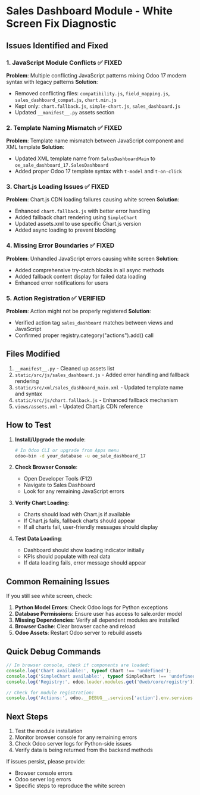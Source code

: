 # Sales Dashboard Module - White Screen Fix Diagnostic

## Issues Identified and Fixed

### 1. JavaScript Module Conflicts ✅ FIXED
**Problem**: Multiple conflicting JavaScript patterns mixing Odoo 17 modern syntax with legacy patterns
**Solution**: 
- Removed conflicting files: `compatibility.js`, `field_mapping.js`, `sales_dashboard_compat.js`, `chart.min.js`
- Kept only: `chart.fallback.js`, `simple-chart.js`, `sales_dashboard.js`
- Updated `__manifest__.py` assets section

### 2. Template Naming Mismatch ✅ FIXED
**Problem**: Template name mismatch between JavaScript component and XML template
**Solution**: 
- Updated XML template name from `SalesDashboardMain` to `oe_sale_dashboard_17.SalesDashboard`
- Added proper Odoo 17 template syntax with `t-model` and `t-on-click`

### 3. Chart.js Loading Issues ✅ FIXED
**Problem**: Chart.js CDN loading failures causing white screen
**Solution**:
- Enhanced `chart.fallback.js` with better error handling
- Added fallback chart rendering using `SimpleChart`
- Updated assets.xml to use specific Chart.js version
- Added async loading to prevent blocking

### 4. Missing Error Boundaries ✅ FIXED
**Problem**: Unhandled JavaScript errors causing white screen
**Solution**:
- Added comprehensive try-catch blocks in all async methods
- Added fallback content display for failed data loading
- Enhanced error notifications for users

### 5. Action Registration ✅ VERIFIED
**Problem**: Action might not be properly registered
**Solution**: 
- Verified action tag `sales_dashboard` matches between views and JavaScript
- Confirmed proper registry.category("actions").add() call

## Files Modified

1. `__manifest__.py` - Cleaned up assets list
2. `static/src/js/sales_dashboard.js` - Added error handling and fallback rendering
3. `static/src/xml/sales_dashboard_main.xml` - Updated template name and syntax
4. `static/src/js/chart.fallback.js` - Enhanced fallback mechanism
5. `views/assets.xml` - Updated Chart.js CDN reference

## How to Test

1. **Install/Upgrade the module**:
   ```bash
   # In Odoo CLI or upgrade from Apps menu
   odoo-bin -d your_database -u oe_sale_dashboard_17
   ```

2. **Check Browser Console**:
   - Open Developer Tools (F12)
   - Navigate to Sales Dashboard
   - Look for any remaining JavaScript errors

3. **Verify Chart Loading**:
   - Charts should load with Chart.js if available
   - If Chart.js fails, fallback charts should appear
   - If all charts fail, user-friendly messages should display

4. **Test Data Loading**:
   - Dashboard should show loading indicator initially
   - KPIs should populate with real data
   - If data loading fails, error message should appear

## Common Remaining Issues

If you still see white screen, check:

1. **Python Model Errors**: Check Odoo logs for Python exceptions
2. **Database Permissions**: Ensure user has access to sale.order model
3. **Missing Dependencies**: Verify all dependent modules are installed
4. **Browser Cache**: Clear browser cache and reload
5. **Odoo Assets**: Restart Odoo server to rebuild assets

## Quick Debug Commands

```javascript
// In browser console, check if components are loaded:
console.log('Chart available:', typeof Chart !== 'undefined');
console.log('SimpleChart available:', typeof SimpleChart !== 'undefined');
console.log('Registry:', odoo.loader.modules.get('@web/core/registry'));

// Check for module registration:
console.log('Actions:', odoo.__DEBUG__.services['action'].env.services.action.registry.content);
```

## Next Steps

1. Test the module installation
2. Monitor browser console for any remaining errors
3. Check Odoo server logs for Python-side issues
4. Verify data is being returned from the backend methods

If issues persist, please provide:
- Browser console errors
- Odoo server log errors  
- Specific steps to reproduce the white screen
